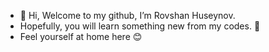 - 👋 Hi, Welcome to my github, I’m Rovshan Huseynov.
- Hopefully, you will learn something new from my codes. 💪
- Feel yourself at home here 😊
